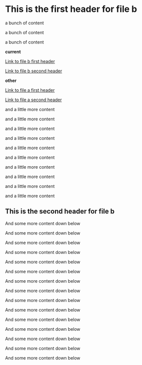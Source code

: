 # This is the first header for file b

a bunch of content

a bunch of content

a bunch of content

<b>current</b>

[Link to file b first header](#this-is-the-first-header-for-file-b)

[Link to file b second header](#this-is-the-second-header-for-file-b)

<b>other</b>

[Link to file a first header](./file.a.md#this-is-the-first-header-for-file-a)

[Link to file a second header](./file.a.md#this-is-the-second-header-for-file-a)

and a little more content

and a little more content

and a little more content

and a little more content

and a little more content

and a little more content

and a little more content

and a little more content

and a little more content

and a little more content

## This is the second header for file b

And some more content down below

And some more content down below

And some more content down below

And some more content down below

And some more content down below

And some more content down below

And some more content down below

And some more content down below

And some more content down below

And some more content down below

And some more content down below

And some more content down below

And some more content down below

And some more content down below

And some more content down below
